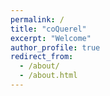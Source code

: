 ```yaml
---
permalink: /
title: "coQuerel"
excerpt: "Welcome"
author_profile: true
redirect_from: 
  - /about/
  - /about.html
---
```



